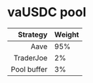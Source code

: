 # vaUSDC pool
|Strategy | Weight |
|-------: | --------|
|Aave | 95%     |
|TraderJoe | 2% |
|Pool buffer | 3%     |
